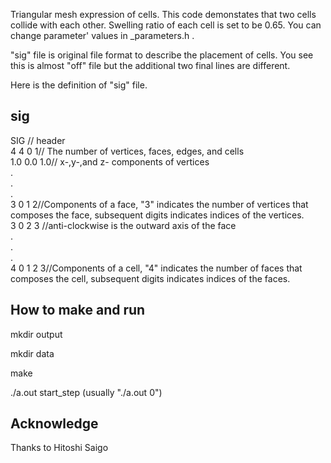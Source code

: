 Triangular mesh expression of cells.
This code demonstates that two cells collide with each other.
Swelling ratio of each cell is set to be 0.65.
You can change parameter' values in _parameters.h .

"sig" file is original file format to describe the placement of cells.
You see this is almost "off" file but the additional two final lines are different.

Here is the definition of "sig" file.
## sig ##
SIG // header <br>
4 4 0 1// The number of vertices, faces, edges, and cells<br>
1.0 0.0 1.0// x-,y-,and z- components of vertices<br>
. <br>
.<br>
.<br>
3 0 1 2//Components of a face, "3" indicates the number of vertices that composes the face, subsequent digits indicates indices of the vertices.<br>
3 0 2 3 //anti-clockwise is the outward axis of the face<br>
.<br>
.<br>
.<br>
4 0 1 2 3//Components of a cell, "4" indicates the number of faces that composes the cell, subsequent digits indicates indices of the faces. <br>

## How to make and run ##
mkdir output

mkdir data

make

./a.out start_step (usually "./a.out 0")


## Acknowledge ##
Thanks to Hitoshi Saigo
